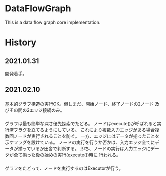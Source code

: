 # DataFlowGraph

This is a data flow graph core implementation.

# History
## 2021.01.31
開発着手。

## 2021.02.10
###
基本的グラフ構造の実行OK。但しまだ、開始ノード、終了ノードの2ノード
及びその間の2エッジ接続のみ。
###
グラフは最も簡単な深さ優先探索でたどる。
ノードはexecute()が呼ばれると実行済フラグを立てるようにしている。
これにより複数入力エッジがある場合複数回ノードが実行されることを防ぐ。
一方、エッジにはデータが揃ったことを示すフラグを設けている。
ノードの実行を行うか否かは、入力エッジ全てにデータが揃っているか田舎で判断する。
即ち、ノードの実行は入力エッジにデータが全て揃った後の始めの実行(execute())時に
行われる。

###
グラフをたどって、ノードを実行するのはExecutorが行う。


